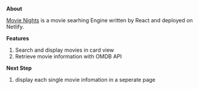 **About**

[Movie Nights](https://agitated-tereshkova-639c46.netlify.app/) is a movie searhing Engine written by React and deployed on Netlify. 

**Features**

1. Search and display movies in card view
2. Retrieve movie information with OMDB API 

**Next Step**

1. display each single movie infomation in a seperate page